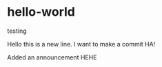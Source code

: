 # hello-world
testing


Hello this is a new line. I want to make a commit HA!

Added an announcement HEHE
